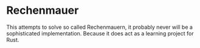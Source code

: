 # Rechenmauer

This attempts to solve so called Rechenmauern, it probably never will be a sophisticated implementation.
Because it does act as a learning project for Rust.
